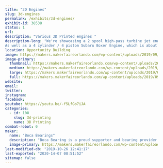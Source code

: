 ```yaml
---
title: "3D Engines"
slug: 3d-engines
permalink: /exhibits/3d-engines/
exhibit-id: 38538
status: 1
url: 
description: "Various 3D Printed engines "
description-long: "We're showcasing a 2 spool high-pass turbine jet engine with over 80 3d printed parts. 
As well as a 4 cylinder / 4 piston Subaru Boxer Engine, which is about 35% the size of the original engine. This is a fully working and timed model. The top can be removed to see the inner workings of the entire engine. It is powered by a small electric DC motor."
location: Opportunity Building
image: https://makers.makerfaireorlando.com/wp-content/uploads/2019/09/20190925_120210-592x1024.jpg
image-primary:
  thumbnail: https://makers.makerfaireorlando.com/wp-content/uploads/2019/09/20190925_120210-150x150.jpg
  medium: https://makers.makerfaireorlando.com/wp-content/uploads/2019/09/20190925_120210-173x300.jpg
  large: https://makers.makerfaireorlando.com/wp-content/uploads/2019/09/20190925_120210-592x1024.jpg
  full: https://makers.makerfaireorlando.com/wp-content/uploads/2019/09/20190925_120210.jpg
website: 
email: 
twitter: 
instagram: 
facebook: 
youtube: https://youtu.be/-f5LfGo7iJA
categories:
  - id: 108
    slug: 3d-printing
    name: 3D Printing
combat-robot: 0
maker:
  name: "Boca Bearings"
  description: "Boca Bearing is a proud supporter and bearing provider for makers all over the world. Based in South Florida, Boca Bearings provides all types of bearings for robotics, remote-controlled aircraft, 3D printers, industrial equipment- you name it! If it rotates, it probably has our bearing inside of it! "
  image-primary: https://makers.makerfaireorlando.com/wp-content/uploads/2015/08/BocaBearings-Logo-Tagline-1024x427.jpg
last-modified-db: "2019-10-26 12:41:17"
last-exported: "2020-14-07 08:51:52"
sitemap: false
---
```

